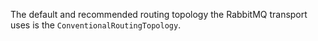 The default and recommended routing topology the RabbitMQ transport uses is the `ConventionalRoutingTopology`.
